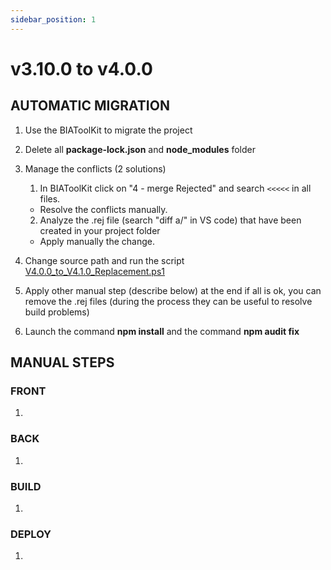 ```yaml
---
sidebar_position: 1
---
```

# v3.10.0 to v4.0.0

## AUTOMATIC MIGRATION
 
1. Use the BIAToolKit to migrate the project
2. Delete all **package-lock.json** and **node_modules** folder

3. Manage the conflicts (2 solutions)
   1. In BIAToolKit click on "4 - merge Rejected" and search `<<<<<` in all files.  
    * Resolve the conflicts manually.
   2. Analyze the .rej file (search "diff a/" in VS code) that have been created in your project folder
     * Apply manually the change.

4. Change source path and run the script [V4.0.0_to_V4.1.0_Replacement.ps1](./Scripts/V4.0.0_to_V4.1.0_Replacement.ps1)

5. Apply other manual step (describe below) at the end if all is ok, you can remove the .rej files (during the process they can be useful to resolve build problems)

6. Launch the command **npm install** and the command **npm audit fix**

## MANUAL STEPS
### FRONT
1. 

### BACK
1. 

### BUILD
1. 

### DEPLOY
1. 